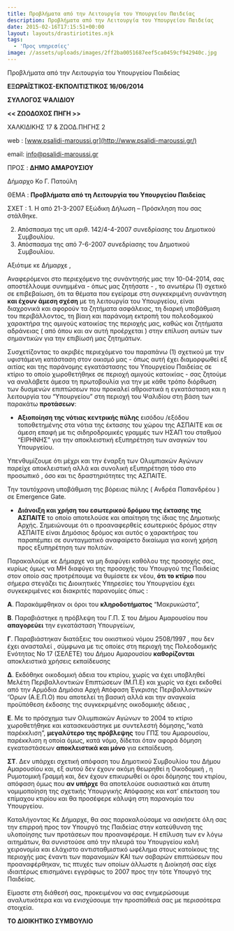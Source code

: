 ```yaml
---
title: Προβλήματα από την Λειτουργία του Υπουργείου Παιδείας
description: Προβλήματα από την Λειτουργία του Υπουργείου Παιδείας
date: 2015-02-16T17:15:51+00:00
layout: layouts/drastiriotites.njk
tags:
  - 'Προς υπηρεσίες'
image: //assets/uploads/images/2ff2ba0051687eef5ca0459cf942940c.jpg
---
```


Προβλήματα από την Λειτουργία του Υπουργείου Παιδείας

<!-- excerpt -->

**ΕΞΩΡΑΪΣΤΙΚΟΣ-ΕΚΠΟΛΙΤΙΣΤΙΚΟΣ 16/06/2014**

**ΣΥΛΛΟΓΟΣ ΨΑΛΙΔΙΟΥ**

**&lt;&lt; ΖΩΟΔΟΧΟΣ ΠΗΓΗ &gt;&gt;**

ΧΑΛΚΙΔΙΚΗΣ 17 &amp; ΖΩΟΔ.ΠΗΓΗΣ 2

web : [www.psalidi-maroussi.gr](http://www.psalidi-maroussi.gr/)

email: <info@psalidi-maroussi.gr>

ΠΡΟΣ : **ΔΗΜΟ ΑΜΑΡΟΥΣΙΟΥ**

Δήμαρχο Κο Γ. Πατούλη

ΘΕΜΑ : **Προβλήματα από τη Λειτουργία του Υπουργείου Παιδείας**

ΣΧΕΤ : 1. Η από 21-3-2007 Εξώδικη Δήλωση – Πρόσκληση που σας στάλθηκε.

2. Απόσπασμα της υπ αριθ. 142/4-4-2007 συνεδρίασης του Δημοτικού Συμβουλίου.
3. Απόσπασμα της από 7-6-2007 συνεδρίασης του Δημοτικού Συμβουλίου.

Αξιότιμε κε Δήμαρχε ,

Αναφερόμενοι στο περιεχόμενο της συνάντησής μας την 10-04-2014, σας αποστέλλουμε συνημμένα - όπως μας ζητήσατε - , το ανωτέρω (1) σχετικό σε επιβεβαίωση, ότι τα θέματα που εγείραμε στη συγκεκριμένη συνάντηση **και έχουν άμεση σχέση** με τη λειτουργία του Υπουργείου, είναι διαχρονικά και αφορούν τα ζητήματα ασφάλειας, τη διαρκή υποβάθμιση του περιβάλλοντος, τη βίαιη και παράνομη εκτροπή του πολεοδομικού χαρακτήρα της αμιγούς κατοικίας της περιοχής μας, καθώς και ζητήματα αδράνειας ( από όπου και αν αυτή προέρχεται ) στην επίλυση αυτών των σημαντικών για την επιβίωσή μας ζητημάτων.

Συσχετίζοντας το ακριβές περιεχόμενο του παραπάνω (1) σχετικού με την υφιστάμενη κατάσταση στον οικισμό μας - όπως αυτή έχει διαμορφωθεί εξ αιτίας και της παράνομης εγκατάστασης του Υπουργείου Παιδείας σε κτίριο το οποίο χωροθετήθηκε σε περιοχή αμιγούς κατοικίας - σας ζητούμε να αναλάβετε άμεσα τη πρωτοβουλία για την με κάθε τρόπο διόρθωση των δυσμενών επιπτώσεων που προκαλεί αθροιστικά η εγκατάσταση και η λειτουργία του “Υπουργείου” στη περιοχή του Ψαλιδίου στη βάση των παρακάτω **προτάσεων**:

- **Αξιοποίηση της νότιας κεντρικής πύλης** εισόδου /εξόδου τοποθετημένης στα νότια της έκτασης του χώρου της ΑΣΠΑΙΤΕ και σε άμεση επαφή με τις σιδηροδρομικές γραμμές των ΗΣΑΠ του σταθμού “ΕΙΡΗΝΗΣ” για την αποκλειστική εξυπηρέτηση των αναγκών του Υπουργείου.

Υπενθυμίζουμε ότι μέχρι και την έναρξη των Ολυμπιακών Αγώνων παρείχε αποκλειστική αλλά και συνολική εξυπηρέτηση τόσο στο προσωπικό , όσο και τις δραστηριότητες της ΑΣΠΑΙΤΕ.

Την ταυτόχρονη υποβάθμιση της βόρειας πύλης ( Ανδρέα Παπανδρέου ) σε Emergence Gate.

- **Διάνοιξη και χρήση του εσωτερικού δρόμου της έκτασης της ΑΣΠΑΙΤΕ** το οποίο αποτελούσε και απαίτηση της ίδιας της Δημοτικής Αρχής. Σημειώνουμε ότι ο προαναφερθείς εσωτερικός δρόμος στην ΑΣΠΑΙΤΕ είναι Δημόσιος δρόμος και αυτός ο χαρακτήρας του παραπέμπει σε συνταγματικό αναφαίρετο δικαίωμα για κοινή χρήση προς εξυπηρέτηση των πολιτών.

Παρακαλούμε κε Δήμαρχε να μη διαφύγει καθόλου της προσοχής σας, κυρίως όμως να ΜΗ διαφύγει της προσοχής του Υπουργού της Παιδείας στον οποίο σας προτρέπουμε να θυμίσετε εκ νέου, **ότι το κτίριο** που σήμερα στεγάζει τις Διοικητικές Υπηρεσίες του Υπουργείου έχει συγκεκριμένες και διακριτές παρανομίες όπως :

**Α**. Παρακάμφθηκαν οι όροι του **κληροδοτήματος** “Μακρυκώστα”,

**Β**. Παραβιάστηκε η πρόβλεψη του Γ.Π. Σ του Δήμου Αμαρουσίου που **απαγορεύει** την εγκατάσταση Υπουργείων,

**Γ**. Παραβιάστηκαν διατάξεις του οικιστικού νόμου 2508/1997 , που δεν έχει ανασταλεί , σύμφωνα με τις οποίες στη περιοχή της Πολεοδομικής Ενότητας Νο 17 (ΣΕΛΕΤΕ) του Δήμου Αμαρουσίου **καθορίζονται** αποκλειστικά χρήσεις εκπαίδευσης

**Δ**. Εκδόθηκε οικοδομική άδεια του κτιρίου, χωρίς να έχει υποβληθεί Μελέτη Περιβαλλοντικών Επιπτώσεων (Μ.Π.Ε) και χωρίς να έχει εκδοθεί από την Αρμόδια Δημόσια Αρχή Απόφαση Έγκρισης Περιβαλλοντικών ‘Όρων (Α.Ε.Π.Ο) που αποτελεί τη βασική αλλά και την αναγκαία προϋπόθεση έκδοσης της συγκεκριμένης οικοδομικής άδειας ,

**Ε**. Με το πρόσχημα των Ολυμπιακών Αγώνων το 2004 το κτίριο χωροθετήθηκε και κατασκευάστηκε με συντελεστή δόμησης,“κατά παρέκκλιση”, **μεγαλύτερο της πρόβλεψης** του ΓΠΣ του Αμαρουσίου, παρέκκλιση η οποία όμως, κατά νόμο, δίδεται όταν αφορά δόμηση εγκαταστάσεων **αποκλειστικά και μόνο** για εκπαίδευση.

**ΣΤ**. Δεν υπάρχει σχετική απόφαση του Δημοτικού Συμβουλίου του Δήμου Αμαρουσίου και, εξ αυτού δεν έχουν ακόμη θεωρηθεί η Οικοδομική , η Ρυμοτομική Γραμμή και, δεν έχουν επικυρωθεί οι όροι δόμησης του κτιρίου, απόφαση όμως που **αν υπήρχε** θα αποτελούσε ουσιαστικά και άτυπη νομιμοποίηση της σχετικής Υπουργικής Απόφασης και κατ’ επέκταση του επίμαχου κτιρίου και θα προσέφερε κάλυψη στη παρανομία του Υπουργείου.

Καταλήγοντας Κε Δήμαρχε, θα σας παρακαλούσαμε να ασκήσετε όλη σας την επιρροή προς τον Υπουργό της Παιδείας στην κατεύθυνση της υλοποίησης των προτάσεων που προαναφέραμε. Η επίλυση των εν λόγω αιτημάτων, θα συνιστούσε από την πλευρά του Υπουργείου καλή χειρονομία και ελάχιστο αντισταθμιστικό ωφέλημα στους κατοίκους της περιοχής μας έναντι των παρανομιών ΚΑΙ των σοβαρών επιπτώσεων που προαναφέρθηκαν, τις πτυχές των οποίων άλλωστε η Διοίκησή σας είχε ιδιαιτέρως επισημάνει εγγράφως το 2007 προς την τότε Υπουργό της Παιδείας.

Είμαστε στη διάθεσή σας, προκειμένου να σας ενημερώσουμε αναλυτικότερα και να ενισχύσουμε την προσπάθειά σας με περισσότερα στοιχεία.

**ΤΟ ΔΙΟΙΚΗΤΙΚΟ ΣΥΜΒΟΥΛΙΟ**
